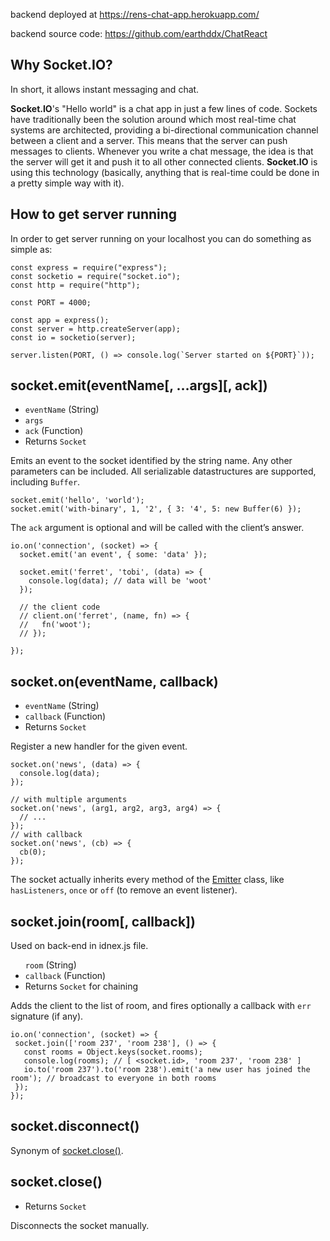 
backend deployed at https://rens-chat-app.herokuapp.com/

backend source code: https://github.com/earthddx/ChatReact

## Why Socket.IO?
In short, it allows instant messaging and chat.

<b>Socket.IO</b>'s "Hello world" is a chat app in just a few lines of code.
Sockets have traditionally been the solution around which most real-time chat systems are architected, providing a bi-directional communication channel between a client and a server.
This means that the server can push messages to clients. Whenever you write a chat message, the idea is that the server will get it and push it to all other connected clients.
<b>Socket.IO</b> is using this technology (basically, anything that is real-time could be done in a pretty simple way with it).

## How to get server running 
In order to get server running on your localhost you can do something as simple as:
```
const express = require("express");
const socketio = require("socket.io");
const http = require("http");

const PORT = 4000;

const app = express();
const server = http.createServer(app);
const io = socketio(server);

server.listen(PORT, () => console.log(`Server started on ${PORT}`));
```



## socket.emit(eventName[, …args][, ack])
<ul>
<li><code>eventName</code> (String)
<li><code>args</code>
<li><code>ack</code> (Function)
<li>Returns <code>Socket</code>
</ul>

Emits an event to the socket identified by the string name. Any other parameters can be included. All serializable datastructures are supported, including <code>Buffer</code>.
```
socket.emit('hello', 'world');
socket.emit('with-binary', 1, '2', { 3: '4', 5: new Buffer(6) });
```

The <code>ack</code> argument is optional and will be called with the client’s answer.

```
io.on('connection', (socket) => {
  socket.emit('an event', { some: 'data' });

  socket.emit('ferret', 'tobi', (data) => {
    console.log(data); // data will be 'woot'
  });

  // the client code
  // client.on('ferret', (name, fn) => {
  //   fn('woot');
  // });

});
```

## socket.on(eventName, callback)
<ul>
<li><code>eventName</code> (String)
<li><code>callback</code> (Function)
<li>Returns <code>Socket</code>
</ul>

Register a new handler for the given event.
```
socket.on('news', (data) => {
  console.log(data);
});

// with multiple arguments
socket.on('news', (arg1, arg2, arg3, arg4) => {
  // ...
});
// with callback
socket.on('news', (cb) => {
  cb(0);
});
```
The socket actually inherits every method of the <u>Emitter</u> class, like <code>hasListeners</code>, <code>once</code> or <code>off</code> (to remove an event listener).

## socket.join(room[, callback]) 
Used on back-end in idnex.js file.
<ul
<li><code>room</code> (String)
<li><code>callback</code> (Function)
<li>Returns <code>Socket</code> for chaining
 </ul>
 Adds the client to the list of room, and fires optionally a callback with <code>err</code> signature (if any).
 
 ```
 io.on('connection', (socket) => {
  socket.join(['room 237', 'room 238'], () => {
    const rooms = Object.keys(socket.rooms);
    console.log(rooms); // [ <socket.id>, 'room 237', 'room 238' ]
    io.to('room 237').to('room 238').emit('a new user has joined the room'); // broadcast to everyone in both rooms
  });
});
```

## socket.disconnect()
Synonym of <u>socket.close()</u>.

## socket.close()
<ul>
<li>Returns <code>Socket</code>
</ul> 
Disconnects the socket manually.

